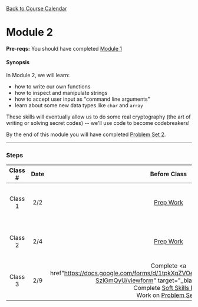 [Back to Course Calendar](../../..)
# Module 2

**Pre-reqs:** You should have completed [Module 1](../module1)

#### Synopsis 

In Module 2, we will learn:
* how to write our own functions
* how to inspect and manipulate strings
* how to accept user input as "command line arguments"
* learn about some new data types like `char` and `array`

These skills will eventually allow us to do some real cryptography (the art of writing or solving secret codes) -- we'll use code to become codebreakers!

By the end of this module you will have completed [Problem Set 2](./materials/problem-set).

*** 

### Steps

Class # | Date | Before Class | During Class | Topics/Skills
:--------:|:---:|:------------:|:------------:|-----------------------|
Class 1 | 2/2 | [Prep Work](./materials/class1-prep) | [In Class](./materials/class1) | chars, functions, scope, strings, modulo|
Class 2 | 2/4 | [Prep Work](./materials/class2-prep) | [In Class](./materials/class2) | more strings, arrays, command-line arguments |
Class 3 | 2/9 | Complete <a href"https://docs.google.com/forms/d/1tpkXqZVOegq4elogdPHRs5YLS_rSAUyMkh-SzlGmQyU/viewform" target="_blank">Class Survey</a><br>Complete [Soft Skills Prep](./materials/soft-skills)<br>Work on [Problem Set 2](./materials/problem-set) | [In Class](./materials/class3) | (office hours!)|


  
